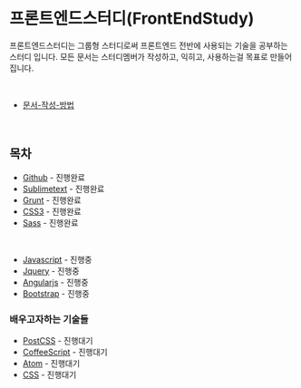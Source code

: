 # 프론트엔드스터디(FrontEndStudy)

프론트엔드스터디는 그룹형 스터디로써 프론트엔드 전반에 사용되는 기술을 공부하는 스터디 입니다.
모든 문서는 스터디멤버가 작성하고, 익히고, 사용하는걸 목표로 만들어집니다.

<br>



* [문서-작성-방법](document/@Rule/문서-작성-방법.md)


<br>


## 목차

* [Github](document/Github/README.md) - 진행완료
* [Sublimetext](document/Sublimetext/README.md) - 진행완료
* [Grunt](document/Grunt/README.md) - 진행완료
* [CSS3](document/CSS3/README.md) - 진행완료
* [Sass](document/Sass/README.md) - 진행완료

<br>

* [Javascript](document/Javascript/README.md) - 진행중
* [Jquery](document/Jquery/README.md) - 진행중
* [Angularjs](document/AngularJS/README.md) - 진행중
* [Bootstrap](document/Bootstrap/README.md) - 진행중


### 배우고자하는 기술들


* [PostCSS](document/PostCSS/README.md) - 진행대기
* [CoffeeScript](document/CoffeeScript/README.md) - 진행대기
* [Atom](document/Atom/README.md) - 진행대기
* [CSS](document/CSS/README.md) - 진행대기

<br>
